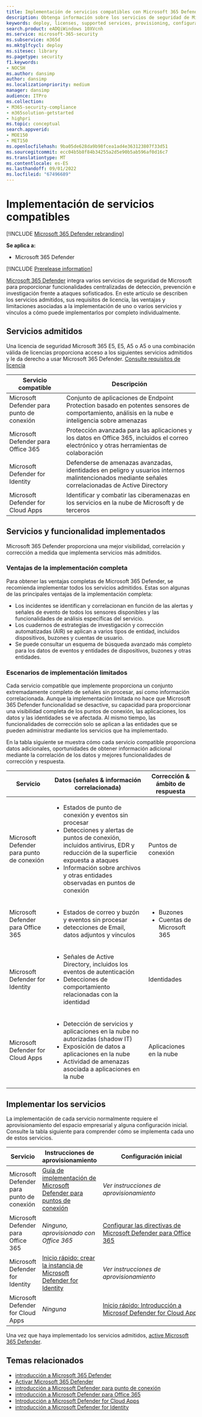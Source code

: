 ```yaml
---
title: Implementación de servicios compatibles con Microsoft 365 Defender
description: Obtenga información sobre los servicios de seguridad de Microsoft que se pueden integrar mediante Microsoft 365 Defender, sus requisitos de licencia y los procedimientos de implementación.
keywords: deploy, licenses, supported services, provisioning, configuration Microsoft 365 Defender, M365, license eligibility, Microsoft Defender para punto de conexión, Microsoft Defender para Office 365, Microsoft Defender for Identity, Microsoft Defender for Cloud Apps, MCAS, E5, A5, EMS
search.product: eADQiWindows 10XVcnh
ms.service: microsoft-365-security
ms.subservice: m365d
ms.mktglfcycl: deploy
ms.sitesec: library
ms.pagetype: security
f1.keywords:
- NOCSH
ms.author: dansimp
author: dansimp
ms.localizationpriority: medium
manager: dansimp
audience: ITPro
ms.collection:
- M365-security-compliance
- m365solution-getstarted
- highpri
ms.topic: conceptual
search.appverid:
- MOE150
- MET150
ms.openlocfilehash: 9ba05de628da9b98fcea1ad4e363123807f33d51
ms.sourcegitcommit: ecc04b5b8f84b34255a2d5e90b5ab596af0d16c7
ms.translationtype: MT
ms.contentlocale: es-ES
ms.lasthandoff: 09/01/2022
ms.locfileid: "67496689"
---
```

# <a name="deploy-supported-services"></a>Implementación de servicios compatibles

[!INCLUDE [Microsoft 365 Defender rebranding](../includes/microsoft-defender.md)]


**Se aplica a:**
- Microsoft 365 Defender

[!INCLUDE [Prerelease information](../includes/prerelease.md)]

[Microsoft 365 Defender](microsoft-365-defender.md) integra varios servicios de seguridad de Microsoft para proporcionar funcionalidades centralizadas de detección, prevención e investigación frente a ataques sofisticados. En este artículo se describen los servicios admitidos, sus requisitos de licencia, las ventajas y limitaciones asociadas a la implementación de uno o varios servicios y vínculos a cómo puede implementarlos por completo individualmente.

## <a name="supported-services"></a>Servicios admitidos

Una licencia de seguridad Microsoft 365 E5, E5, A5 o A5 o una combinación válida de licencias proporciona acceso a los siguientes servicios admitidos y le da derecho a usar Microsoft 365 Defender. [Consulte requisitos de licencia](prerequisites.md#licensing-requirements)

| Servicio compatible | Descripción |
| ------ | ------ |
| Microsoft Defender para punto de conexión | Conjunto de aplicaciones de Endpoint Protection basado en potentes sensores de comportamiento, análisis en la nube e inteligencia sobre amenazas |
|Microsoft Defender para Office 365 | Protección avanzada para las aplicaciones y los datos en Office 365, incluidos el correo electrónico y otras herramientas de colaboración |
| Microsoft Defender for Identity | Defenderse de amenazas avanzadas, identidades en peligro y usuarios internos malintencionados mediante señales correlacionadas de Active Directory |
| Microsoft Defender for Cloud Apps | Identificar y combatir las ciberamenazas en los servicios en la nube de Microsoft y de terceros |

## <a name="deployed-services-and-functionality"></a>Servicios y funcionalidad implementados

Microsoft 365 Defender proporciona una mejor visibilidad, correlación y corrección a medida que implementa servicios más admitidos.

### <a name="benefits-of-full-deployment"></a>Ventajas de la implementación completa

Para obtener las ventajas completas de Microsoft 365 Defender, se recomienda implementar todos los servicios admitidos. Estas son algunas de las principales ventajas de la implementación completa:

- Los incidentes se identifican y correlacionan en función de las alertas y señales de evento de todos los sensores disponibles y las funcionalidades de análisis específicas del servicio.
- Los cuadernos de estrategias de investigación y corrección automatizadas (AIR) se aplican a varios tipos de entidad, incluidos dispositivos, buzones y cuentas de usuario.
- Se puede consultar un esquema de búsqueda avanzado más completo para los datos de eventos y entidades de dispositivos, buzones y otras entidades.

### <a name="limited-deployment-scenarios"></a>Escenarios de implementación limitados

Cada servicio compatible que implemente proporciona un conjunto extremadamente completo de señales sin procesar, así como información correlacionada. Aunque la implementación limitada no hace que Microsoft 365 Defender funcionalidad se desactive, su capacidad para proporcionar una visibilidad completa de los puntos de conexión, las aplicaciones, los datos y las identidades se ve afectada. Al mismo tiempo, las funcionalidades de corrección solo se aplican a las entidades que se pueden administrar mediante los servicios que ha implementado.

En la tabla siguiente se muestra cómo cada servicio compatible proporciona datos adicionales, oportunidades de obtener información adicional mediante la correlación de los datos y mejores funcionalidades de corrección y respuesta.

| Servicio | Datos (señales & información correlacionada) | Corrección & ámbito de respuesta |
| ------ | ------ | ------ |
| Microsoft Defender para punto de conexión |<ul><li>Estados de punto de conexión y eventos sin procesar</li><li>Detecciones y alertas de puntos de conexión, incluidos antivirus, EDR y reducción de la superficie expuesta a ataques</li><li>Información sobre archivos y otras entidades observadas en puntos de conexión</li></ul> | Puntos de conexión |
|Microsoft Defender para Office 365 |<ul><li>Estados de correo y buzón y eventos sin procesar</li><li>detecciones de Email, datos adjuntos y vínculos</li></ul> | <ul><li>Buzones</li><li>Cuentas de Microsoft 365</li></ul> |
| Microsoft Defender for Identity |<ul><li>Señales de Active Directory, incluidos los eventos de autenticación</li><li>Detecciones de comportamiento relacionadas con la identidad</li></ul> | Identidades |
| Microsoft Defender for Cloud Apps |<ul><li>Detección de servicios y aplicaciones en la nube no autorizadas (shadow IT)</li><li>Exposición de datos a aplicaciones en la nube</li><li>Actividad de amenazas asociada a aplicaciones en la nube</li></ul> | Aplicaciones en la nube |

## <a name="deploy-the-services"></a>Implementar los servicios

La implementación de cada servicio normalmente requiere el aprovisionamiento del espacio empresarial y alguna configuración inicial. Consulte la tabla siguiente para comprender cómo se implementa cada uno de estos servicios.

| Servicio | Instrucciones de aprovisionamiento | Configuración inicial |
| ------ | ------ | ------ |
| Microsoft Defender para punto de conexión | [Guía de implementación de Microsoft Defender para puntos de conexión](../defender-endpoint/deployment-phases.md) | *Ver instrucciones de aprovisionamiento* |
|Microsoft Defender para Office 365 | *Ninguno, aprovisionado con Office 365* | [Configurar las directivas de Microsoft Defender para Office 365](/microsoft-365/security/office-365-security/defender-for-office-365#configure-atp-policies) |
| Microsoft Defender for Identity | [Inicio rápido: crear la instancia de Microsoft Defender for Identity](/azure-advanced-threat-protection/install-atp-step1) | *Ver instrucciones de aprovisionamiento* |
| Microsoft Defender for Cloud Apps | *Ninguna* | [Inicio rápido: Introducción a Microsof Defender for Cloud Apps](/cloud-app-security/getting-started-with-cloud-app-security) |

Una vez que haya implementado los servicios admitidos, [active Microsoft 365 Defender](m365d-enable.md).

## <a name="related-topics"></a>Temas relacionados

- [introducción a Microsoft 365 Defender](microsoft-365-defender.md)
- [Activar Microsoft 365 Defender](m365d-enable.md)
- [introducción a Microsoft Defender para punto de conexión](../defender-endpoint/microsoft-defender-endpoint.md)
- [introducción a Microsoft Defender para Office 365](../office-365-security/defender-for-office-365.md)
- [Introducción a Microsoft Defender for Cloud Apps](/cloud-app-security/what-is-cloud-app-security)
- [introducción a Microsoft Defender for Identity](/azure-advanced-threat-protection/what-is-atp)
